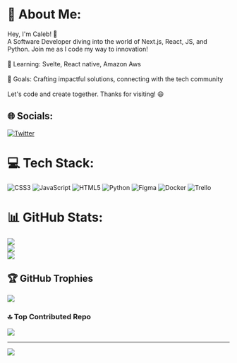 # 💫 About Me:
Hey, I'm Caleb! 👋<br>A Software Developer diving into the world of Next.js, React, JS, and Python. Join me as I code my way to innovation!<br><br>🌱 Learning: Svelte, React native, Amazon Aws<br><br>🚀 Goals: Crafting impactful solutions, connecting with the tech community<br><br>Let's code and create together. Thanks for visiting! 😄


## 🌐 Socials:
[![Twitter](https://img.shields.io/badge/Twitter-%231DA1F2.svg?logo=Twitter&logoColor=white)](https://twitter.com/caleb_fo) 

# 💻 Tech Stack:
![CSS3](https://img.shields.io/badge/css3-%231572B6.svg?style=flat-square&logo=css3&logoColor=white) ![JavaScript](https://img.shields.io/badge/javascript-%23323330.svg?style=flat-square&logo=javascript&logoColor=%23F7DF1E) ![HTML5](https://img.shields.io/badge/html5-%23E34F26.svg?style=flat-square&logo=html5&logoColor=white) ![Python](https://img.shields.io/badge/python-3670A0?style=flat-square&logo=python&logoColor=ffdd54) 	![Figma](https://img.shields.io/badge/figma-%23F24E1E.svg?style=flat-square&logo=figma&logoColor=white) ![Docker](https://img.shields.io/badge/docker-%230db7ed.svg?style=flat-square&logo=docker&logoColor=white) ![Trello](https://img.shields.io/badge/Trello-%23026AA7.svg?style=flat-square&logo=Trello&logoColor=white)
# 📊 GitHub Stats:
![](https://github-readme-stats.vercel.app/api?username=Oluwaferanmi-Dev&theme=radical&hide_border=false&include_all_commits=true&count_private=false)<br/>
![](https://github-readme-streak-stats.herokuapp.com/?user=Oluwaferanmi-Dev&theme=radical&hide_border=false)<br/>
![](https://github-readme-stats.vercel.app/api/top-langs/?username=Oluwaferanmi-Dev&theme=radical&hide_border=false&include_all_commits=true&count_private=false&layout=compact)

## 🏆 GitHub Trophies
![](https://github-profile-trophy.vercel.app/?username=Oluwaferanmi-Dev&theme=radical&no-frame=false&no-bg=false&margin-w=4)

### 🔝 Top Contributed Repo
![](https://github-contributor-stats.vercel.app/api?username=Oluwaferanmi-Dev&limit=5&theme=dark&combine_all_yearly_contributions=true)

---
[![](https://visitcount.itsvg.in/api?id=Oluwaferanmi-Dev&icon=0&color=0)](https://visitcount.itsvg.in)

<!-- Proudly created with GPRM ( https://gprm.itsvg.in ) -->
